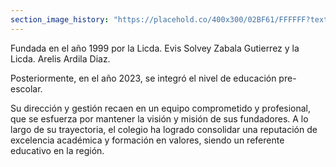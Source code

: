 ```yaml
---
section_image_history: "https://placehold.co/400x300/02BF61/FFFFFF?text=Fachada+Colegio"
---
```

Fundada en el año 1999 por la Licda. Evis Solvey Zabala Gutierrez y la Licda. Arelis Ardila Diaz.

Posteriormente, en el año 2023, se integró el nivel de educación pre-escolar.

Su dirección y gestión recaen en un equipo comprometido y profesional, que se esfuerza por mantener la visión y misión de sus fundadores. A lo largo de su trayectoria, el colegio ha logrado consolidar una reputación de excelencia académica y formación en valores, siendo un referente educativo en la región.
